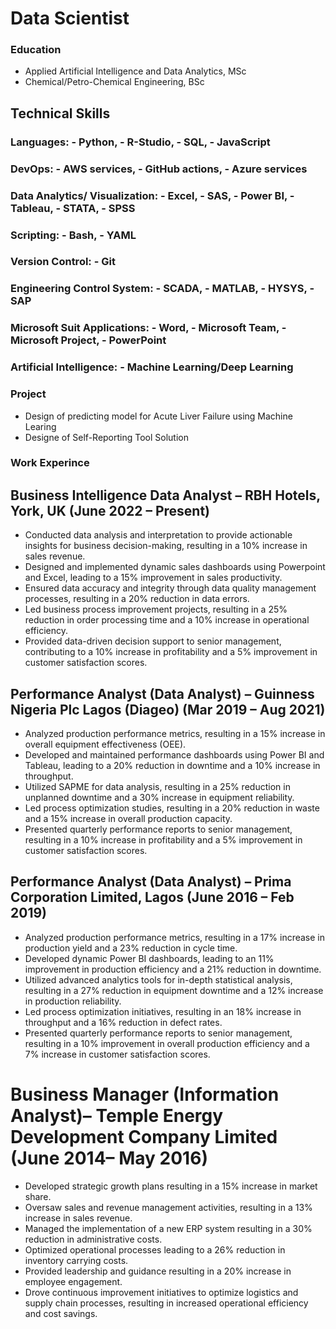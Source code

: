 
# Data Scientist

### Education 
- Applied Artificial Intelligence and Data Analytics, MSc
- Chemical/Petro-Chemical Engineering, BSc

## Technical Skills 
### Languages: - Python, - R-Studio, - SQL, - JavaScript
### DevOps: - AWS services, - GitHub actions, - Azure services
### Data Analytics/ Visualization: - Excel, - SAS, - Power BI, - Tableau, - STATA, - SPSS
### Scripting: - Bash, - YAML
### Version Control: - Git
###	Engineering Control System: - SCADA, - MATLAB, - HYSYS, - SAP
###	Microsoft Suit Applications: - Word, - Microsoft Team, - Microsoft Project, - PowerPoint
###	Artificial Intelligence: - Machine Learning/Deep Learning 



### Project
- Design of predicting model for Acute Liver Failure using Machine Learing
- Designe of Self-Reporting Tool Solution

### Work Experince 
## Business Intelligence Data Analyst – RBH Hotels, York, UK	                                                                                             (June 2022 – Present)
-	Conducted data analysis and interpretation to provide actionable insights for business decision-making, resulting in a 10% increase in sales revenue.
- Designed and implemented dynamic sales dashboards using Powerpoint and Excel, leading to a 15% improvement in sales productivity.
-	Ensured data accuracy and integrity through data quality management processes, resulting in a 20% reduction in data errors.
-	Led business process improvement projects, resulting in a 25% reduction in order processing time and a 10% increase in operational efficiency.
-	Provided data-driven decision support to senior management, contributing to a 10% increase in profitability and a 5% improvement in customer satisfaction scores.
  
## Performance Analyst (Data Analyst) – Guinness Nigeria Plc Lagos (Diageo)	                                                                             (Mar 2019 – Aug 2021)
-	Analyzed production performance metrics, resulting in a 15% increase in overall equipment effectiveness (OEE).
-	Developed and maintained performance dashboards using Power BI and Tableau, leading to a 20% reduction in downtime and a 10% increase in throughput.
-	Utilized SAPME for data analysis, resulting in a 25% reduction in unplanned downtime and a 30% increase in equipment reliability.
-	Led process optimization studies, resulting in a 20% reduction in waste and a 15% increase in overall production capacity.
-	Presented quarterly performance reports to senior management, resulting in a 10% increase in profitability and a 5% improvement in customer satisfaction scores.

## Performance Analyst (Data Analyst) – Prima Corporation Limited, Lagos 	                                                                              (June 2016 – Feb 2019)
-	Analyzed production performance metrics, resulting in a 17% increase in production yield and a 23% reduction in cycle time.
-	Developed dynamic Power BI dashboards, leading to an 11% improvement in production efficiency and a 21% reduction in downtime.
-	Utilized advanced analytics tools for in-depth statistical analysis, resulting in a 27% reduction in equipment downtime and a 12% increase in production reliability.
-	Led process optimization initiatives, resulting in an 18% increase in throughput and a 16% reduction in defect rates.
-	Presented quarterly performance reports to senior management, resulting in a 10% improvement in overall production efficiency and a 7% increase in customer satisfaction scores.
  
# Business Manager (Information Analyst)– Temple Energy Development Company Limited	                                                                     (June 2014– May 2016)
-	Developed strategic growth plans resulting in a 15% increase in market share.
-	Oversaw sales and revenue management activities, resulting in a 13% increase in sales revenue.
-	Managed the implementation of a new ERP system resulting in a 30% reduction in administrative costs.
-	Optimized operational processes leading to a 26% reduction in inventory carrying costs.
-	Provided leadership and guidance resulting in a 20% increase in employee engagement.
-	Drove continuous improvement initiatives to optimize logistics and supply chain processes, resulting in increased operational efficiency and cost savings.



